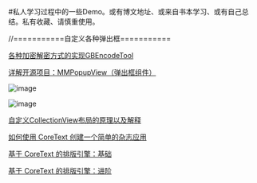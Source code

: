 #私人学习过程中的一些Demo。或有博文地址、或来自书本学习、或有自己总结。私有收藏、请慎重使用。


//===========自定义各种弹出框===========

[各种加密解密方式的实现GBEncodeTool](https://github.com/mokey1422/GBEncodeTool)

[详解开源项目：MMPopupView（弹出框组件）](http://www.cocoachina.com/ios/20150929/13417.html)

![image](https://github.com/huang303513/The-Demo-Of-Common-Study/blob/master/screenShoot/Untitled.gif)


![image](https://github.com/huang303513/The-Demo-Of-Common-Study/blob/master/screenShoot/0.jpg)

[自定义CollectionView布局的原理以及解释](http://www.jianshu.com/p/2a62e44d0034)

[如何使用 CoreText 创建一个简单的杂志应用](http://www.oschina.net/translate/how-to-create-a-simple-magazine-app-with-core-text?lang=chs&page=1#)

[基于 CoreText 的排版引擎：基础](http://blog.devtang.com/blog/2015/06/27/using-coretext-1/)

[基于 CoreText 的排版引擎：进阶](http://blog.devtang.com/blog/2015/06/27/using-coretext-2/)